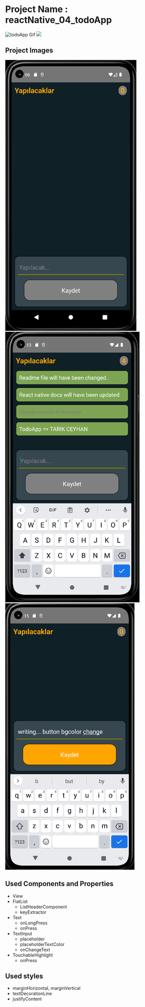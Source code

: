# Project Name : reactNative_04_todoApp

![todoApp Gif](https://media.giphy.com/media/p2Xa5oyu5w5bwohiXI/giphy.gif)
![](https://media.giphy.com/media/uGO6OYCqmLdD9oEfES/giphy.gif)

## Project Images

![Image_1](./media/todoApp_image_1.png) ![Image_1](./media/todoApp_image_2.png)![Image_1](./media/todoApp_image_3.png)

## Used Components and Properties
- View
- FlatList
    * ListHeaderComponent
    * keyExtractor
- Text
    * onLongPress
    * onPress
- TextInput
    * placeholder
    * placeholderTextColor
    * onChangeText
- TouchableHighlight
    * onPress

## Used styles

- marginHorizontal, marginVertical
- textDecorationLine
- justifyContent

